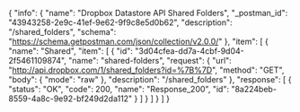 {
  "info": {
    "name": "Dropbox Datastore API Shared Folders",
    "_postman_id": "43943258-2e9c-41ef-9e62-9f9c8e5d0b62",
    "description": "/shared_folders",
    "schema": "https://schema.getpostman.com/json/collection/v2.0.0/"
  },
  "item": [
    {
      "name": "Shared",
      "item": [
        {
          "id": "3d04cfea-dd7a-4cbf-9d04-2f5461109874",
          "name": "shared-folders",
          "request": {
            "url": "http://api.dropbox.com/1/shared_folders?id=%7B%7D",
            "method": "GET",
            "body": {
              "mode": "raw"
            },
            "description": "/shared_folders"
          },
          "response": [
            {
              "status": "OK",
              "code": 200,
              "name": "Response_200",
              "id": "8a224beb-8559-4a8c-9e92-bf249d2da112"
            }
          ]
        }
      ]
    }
  ]
}
